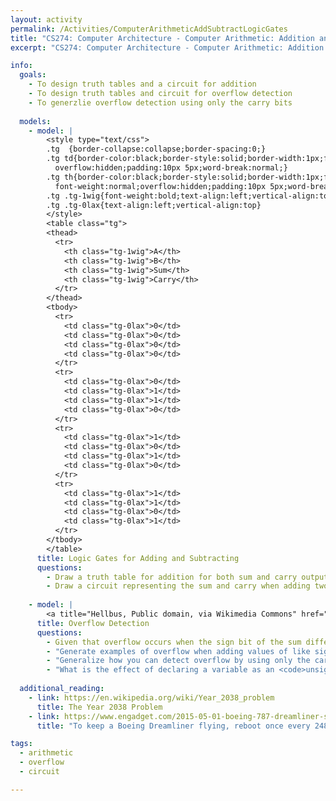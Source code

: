 ```yaml
---
layout: activity
permalink: /Activities/ComputerArithmeticAddSubtractLogicGates
title: "CS274: Computer Architecture - Computer Arithmetic: Addition and Subtraction Logic Gates"
excerpt: "CS274: Computer Architecture - Computer Arithmetic: Addition and Subtraction Logic Gates"

info:
  goals:
    - To design truth tables and a circuit for addition
    - To design truth tables and circuit for overflow detection
    - To generzlie overflow detection using only the carry bits
    
  models:
    - model: |
        <style type="text/css">
        .tg  {border-collapse:collapse;border-spacing:0;}
        .tg td{border-color:black;border-style:solid;border-width:1px;font-family:Arial, sans-serif;font-size:14px;
          overflow:hidden;padding:10px 5px;word-break:normal;}
        .tg th{border-color:black;border-style:solid;border-width:1px;font-family:Arial, sans-serif;font-size:14px;
          font-weight:normal;overflow:hidden;padding:10px 5px;word-break:normal;}
        .tg .tg-1wig{font-weight:bold;text-align:left;vertical-align:top}
        .tg .tg-0lax{text-align:left;vertical-align:top}
        </style>
        <table class="tg">
        <thead>
          <tr>
            <th class="tg-1wig">A</th>
            <th class="tg-1wig">B</th>
            <th class="tg-1wig">Sum</th>
            <th class="tg-1wig">Carry</th>
          </tr>
        </thead>
        <tbody>
          <tr>
            <td class="tg-0lax">0</td>
            <td class="tg-0lax">0</td>
            <td class="tg-0lax">0</td>
            <td class="tg-0lax">0</td>
          </tr>
          <tr>
            <td class="tg-0lax">0</td>
            <td class="tg-0lax">1</td>
            <td class="tg-0lax">1</td>
            <td class="tg-0lax">0</td>
          </tr>
          <tr>
            <td class="tg-0lax">1</td>
            <td class="tg-0lax">0</td>
            <td class="tg-0lax">1</td>
            <td class="tg-0lax">0</td>
          </tr>
          <tr>
            <td class="tg-0lax">1</td>
            <td class="tg-0lax">1</td>
            <td class="tg-0lax">0</td>
            <td class="tg-0lax">1</td>
          </tr>
        </tbody>
        </table>
      title: Logic Gates for Adding and Subtracting
      questions:
        - Draw a truth table for addition for both sum and carry outputs.
        - Draw a circuit representing the sum and carry when adding two one-bit values.
        
    - model: |
        <a title="Hellbus, Public domain, via Wikimedia Commons" href="https://commons.wikimedia.org/wiki/File:Odometer_rollover.jpg"><img width="512" alt="Odometer rollover" src="https://upload.wikimedia.org/wikipedia/commons/5/53/Odometer_rollover.jpg"></a>
      title: Overflow Detection
      questions:
        - Given that overflow occurs when the sign bit of the sum differs from the sign bit of the two inputs.
        - "Generate examples of overflow when adding values of like signs together (both positive and negative).  Generate examples of non-overview (for both positive and negative).  Finally, generate an example adding a positive and negative value together.  What do their carry bits have in common in the most significant bit?"
        - "Generalize how you can detect overflow by using only the carry in and carry out bits in the most significant digit.  Now, write this down in a truth table and draw a circuit for overflow detection." 
        - "What is the effect of declaring a variable as an <code>unsigned int</code> as opposed to an <code>int</code>?"
        
  additional_reading:
    - link: https://en.wikipedia.org/wiki/Year_2038_problem
      title: The Year 2038 Problem        
    - link: https://www.engadget.com/2015-05-01-boeing-787-dreamliner-software-bug.html
      title: "To keep a Boeing Dreamliner flying, reboot once every 248 days by Engadget"

tags:
  - arithmetic
  - overflow
  - circuit

---
```


